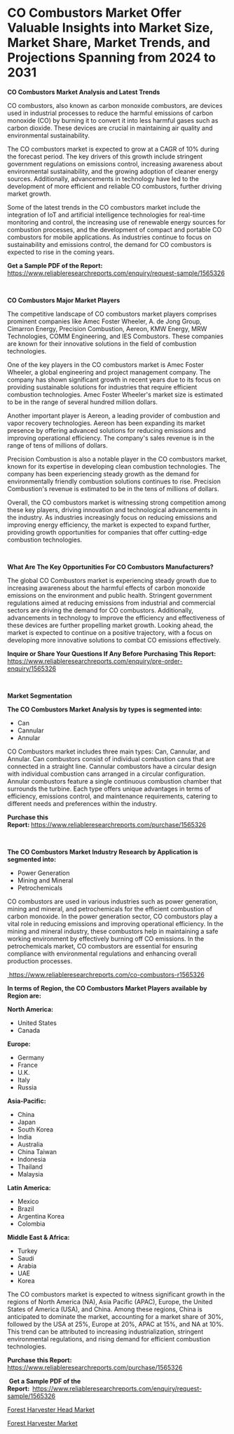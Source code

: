 <p><h1>CO Combustors Market Offer Valuable Insights into Market Size, Market Share, Market Trends, and Projections Spanning from 2024 to 2031</h1></p><p><strong>CO Combustors Market Analysis and Latest Trends</strong></p>
<p><p>CO combustors, also known as carbon monoxide combustors, are devices used in industrial processes to reduce the harmful emissions of carbon monoxide (CO) by burning it to convert it into less harmful gases such as carbon dioxide. These devices are crucial in maintaining air quality and environmental sustainability.</p><p>The CO combustors market is expected to grow at a CAGR of 10% during the forecast period. The key drivers of this growth include stringent government regulations on emissions control, increasing awareness about environmental sustainability, and the growing adoption of cleaner energy sources. Additionally, advancements in technology have led to the development of more efficient and reliable CO combustors, further driving market growth.</p><p>Some of the latest trends in the CO combustors market include the integration of IoT and artificial intelligence technologies for real-time monitoring and control, the increasing use of renewable energy sources for combustion processes, and the development of compact and portable CO combustors for mobile applications. As industries continue to focus on sustainability and emissions control, the demand for CO combustors is expected to rise in the coming years.</p></p>
<p><strong>Get a Sample PDF of the Report:&nbsp;</strong> <a href="https://www.reliableresearchreports.com/enquiry/request-sample/1565326">https://www.reliableresearchreports.com/enquiry/request-sample/1565326</a></p>
<p>&nbsp;</p>
<p><strong>CO Combustors Major Market Players</strong></p>
<p><p>The competitive landscape of CO combustors market players comprises prominent companies like Amec Foster Wheeler, A. de Jong Group, Cimarron Energy, Precision Combustion, Aereon, KMW Energy, MRW Technologies, COMM Engineering, and IES Combustors. These companies are known for their innovative solutions in the field of combustion technologies.</p><p>One of the key players in the CO combustors market is Amec Foster Wheeler, a global engineering and project management company. The company has shown significant growth in recent years due to its focus on providing sustainable solutions for industries that require efficient combustion technologies. Amec Foster Wheeler's market size is estimated to be in the range of several hundred million dollars.</p><p>Another important player is Aereon, a leading provider of combustion and vapor recovery technologies. Aereon has been expanding its market presence by offering advanced solutions for reducing emissions and improving operational efficiency. The company's sales revenue is in the range of tens of millions of dollars.</p><p>Precision Combustion is also a notable player in the CO combustors market, known for its expertise in developing clean combustion technologies. The company has been experiencing steady growth as the demand for environmentally friendly combustion solutions continues to rise. Precision Combustion's revenue is estimated to be in the tens of millions of dollars.</p><p>Overall, the CO combustors market is witnessing strong competition among these key players, driving innovation and technological advancements in the industry. As industries increasingly focus on reducing emissions and improving energy efficiency, the market is expected to expand further, providing growth opportunities for companies that offer cutting-edge combustion technologies.</p></p>
<p>&nbsp;</p>
<p><strong>What Are The Key Opportunities For CO Combustors Manufacturers?</strong></p>
<p><p>The global CO Combustors market is experiencing steady growth due to increasing awareness about the harmful effects of carbon monoxide emissions on the environment and public health. Stringent government regulations aimed at reducing emissions from industrial and commercial sectors are driving the demand for CO combustors. Additionally, advancements in technology to improve the efficiency and effectiveness of these devices are further propelling market growth. Looking ahead, the market is expected to continue on a positive trajectory, with a focus on developing more innovative solutions to combat CO emissions effectively.</p></p>
<p><strong>Inquire or Share Your Questions If Any Before Purchasing This Report:</strong> <a href="https://www.reliableresearchreports.com/enquiry/pre-order-enquiry/1565326">https://www.reliableresearchreports.com/enquiry/pre-order-enquiry/1565326</a></p>
<p>&nbsp;</p>
<p><strong>Market Segmentation</strong></p>
<p><strong>The CO Combustors Market Analysis by types is segmented into:</strong></p>
<p><ul><li>Can</li><li>Cannular</li><li>Annular</li></ul></p>
<p><p>CO Combustors market includes three main types: Can, Cannular, and Annular. Can combustors consist of individual combustion cans that are connected in a straight line. Cannular combustors have a circular design with individual combustion cans arranged in a circular configuration. Annular combustors feature a single continuous combustion chamber that surrounds the turbine. Each type offers unique advantages in terms of efficiency, emissions control, and maintenance requirements, catering to different needs and preferences within the industry.</p></p>
<p><strong>Purchase this Report:&nbsp;</strong><a href="https://www.reliableresearchreports.com/purchase/1565326">https://www.reliableresearchreports.com/purchase/1565326</a></p>
<p>&nbsp;</p>
<p><strong>The CO Combustors Market Industry Research by Application is segmented into:</strong></p>
<p><ul><li>Power Generation</li><li>Mining and Mineral</li><li>Petrochemicals</li></ul></p>
<p><p>CO combustors are used in various industries such as power generation, mining and mineral, and petrochemicals for the efficient combustion of carbon monoxide. In the power generation sector, CO combustors play a vital role in reducing emissions and improving operational efficiency. In the mining and mineral industry, these combustors help in maintaining a safe working environment by effectively burning off CO emissions. In the petrochemicals market, CO combustors are essential for ensuring compliance with environmental regulations and enhancing overall production processes.</p></p>
<p><a href="https://www.reliableresearchreports.com/co-combustors-r1565326">&nbsp;https://www.reliableresearchreports.com/co-combustors-r1565326</a></p>
<p><strong>In terms of Region, the CO Combustors Market Players available by Region are:</strong></p>
<p>
    <p> <strong> North America: </strong>
        <ul>
            <li>United States</li>
            <li>Canada</li>
        </ul>
        </p> 
    <p> <strong> Europe: </strong>
        <ul>
            <li>Germany</li>
            <li>France</li>
            <li>U.K.</li>
            <li>Italy</li>
            <li>Russia</li>
        </ul>
        </p> 
    <p> <strong> Asia-Pacific: </strong>
        <ul>
            <li>China</li>
            <li>Japan</li>
            <li>South Korea</li>
            <li>India</li>
            <li>Australia</li>
            <li>China Taiwan</li>
            <li>Indonesia</li>
            <li>Thailand</li>
            <li>Malaysia</li>
        </ul>
        </p> 
    <p> <strong> Latin America: </strong>
        <ul>
            <li>Mexico</li>
            <li>Brazil</li>
            <li>Argentina Korea</li>
            <li>Colombia</li>
        </ul>
        </p> 
    <p> <strong> Middle East & Africa: </strong>
        <ul>
            <li>Turkey</li>
            <li>Saudi</li>
            <li>Arabia</li>
            <li>UAE</li>
            <li>Korea</li>
        </ul>
    </p>
    </p>
<p><p>The CO combustors market is expected to witness significant growth in the regions of North America (NA), Asia Pacific (APAC), Europe, the United States of America (USA), and China. Among these regions, China is anticipated to dominate the market, accounting for a market share of 30%, followed by the USA at 25%, Europe at 20%, APAC at 15%, and NA at 10%. This trend can be attributed to increasing industrialization, stringent environmental regulations, and rising demand for efficient combustion technologies.</p></p>
<p><strong>Purchase this Report: </strong><a href="https://www.reliableresearchreports.com/purchase/1565326">https://www.reliableresearchreports.com/purchase/1565326</a></p>
<p>&nbsp;<strong>Get a Sample PDF of the Report:&nbsp;&nbsp;</strong><a href="https://www.reliableresearchreports.com/enquiry/request-sample/1565326">https://www.reliableresearchreports.com/enquiry/request-sample/1565326</a></p>
<p><strong></strong></p>
<p><p><a href="https://github.com/Krish2023na/Market-Research-Report-List-5/blob/main/forest-harvester-head-market.md">Forest Harvester Head Market</a></p><p><a href="https://github.com/RickHolmes3/Market-Research-Report-List-5/blob/main/forest-harvester-market.md">Forest Harvester Market</a></p></p>
